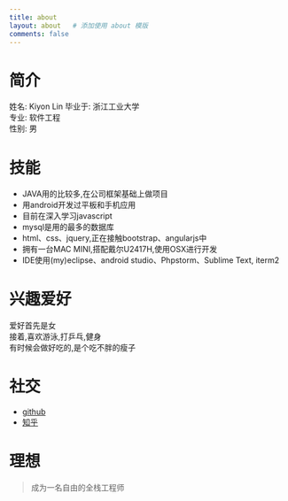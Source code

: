 ```yaml
---
title: about
layout: about   # 添加使用 about 模版
comments: false
---
```

# 简介
姓名: Kiyon Lin
毕业于: 浙江工业大学  
专业: 软件工程  
性别: 男

# 技能
- JAVA用的比较多,在公司框架基础上做项目
- 用android开发过平板和手机应用
- 目前在深入学习javascript
- mysql是用的最多的数据库
- html、css、jquery,正在接触bootstrap、angularjs中
- 拥有一台MAC MINI,搭配戴尔U2417H,使用OSX进行开发
- IDE使用(my)eclipse、android studio、Phpstorm、Sublime Text, iterm2

# 兴趣爱好
爱好首先是女  
接着,喜欢游泳,打乒乓,健身  
有时候会做好吃的,是个吃不胖的瘦子  

# 社交
- [github](github.com/kiyon)
- [知乎](http://www.zhihu.com/people/kiyonlin)

# 理想
>成为一名自由的全栈工程师
